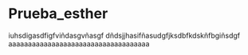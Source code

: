# Prueba_esther
iuhsdigasdfigfviñdasgvñasgf
dñdsjjhasifñasudgfjksdbfkdskñfbgiñsdgf
aaaaaaaaaaaaaaaaaaaaaaaaaaaaaaaaaaaa
